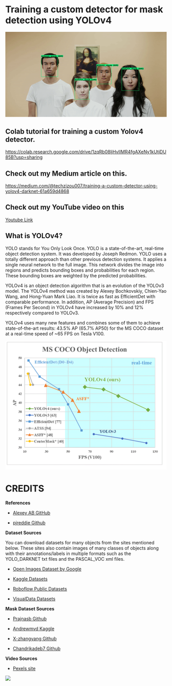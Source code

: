 # Training a custom detector for mask detection using YOLOv4

![](z.gif)

## Colab tutorial for training a custom Yolov4 detector. 

https://colab.research.google.com/drive/1zqRb08ljHvIIMR4fgAXeNy1kUtjDU85B?usp=sharing

## Check out my Medium article on this.

https://medium.com/@techzizou007/training-a-custom-detector-using-yolov4-darknet-61a659d4868

## Check out my YouTube video on this 

[Youtube Link](https://www.youtube.com)


## What is YOLOv4?
YOLO stands for You Only Look Once. YOLO is a state-of-the-art, real-time object detection system. It was developed by Joseph Redmon.
YOLO uses a totally different approach than other previous detection systems. It applies a single neural network to the full image. This network divides the image into regions and predicts bounding boxes and probabilities for each region. These bounding boxes are weighted by the predicted probabilities.

YOLOv4 is an object detection algorithm that is an evolution of the YOLOv3 model. The YOLOv4 method was created by Alexey Bochkovskiy, Chien-Yao Wang, and Hong-Yuan Mark Liao. It is twice as fast as EfficientDet with comparable performance. In addition, AP (Average Precision) and FPS (Frames Per Second) in YOLOv4 have increased by 10% and 12% respectively compared to YOLOv3.

YOLOv4 uses many new features and combines some of them to achieve state-of-the-art results: 43.5% AP (65.7% AP50) for the MS COCO dataset at a real-time speed of ~65 FPS on Tesla V100.

![](1b.png)


# **CREDITS**

   **References**
 
*    [Alexey AB GitHub ](https://github.com/AlexeyAB/darknet)

*    [pjreddie Github ](https://github.com/pjreddie/darknet)


   **Dataset Sources**

You can download datasets for many objects from the sites mentioned below. These sites also contain images of many classes of objects along with their annotations/labels in multiple formats such as the YOLO_DARKNET txt files and the PASCAL_VOC xml files.

*   [Open Images Dataset by Google](https://storage.googleapis.com/openimages/web/index.html)

*   [Kaggle Datasets](https://www.kaggle.com/datasets)

*   [Roboflow Public Datasets](https://public.roboflow.com/)

*   [VisualData Datasets](https://www.visualdata.io/discovery)


   **Mask Dataset Sources**

*   [Prajnasb Github](https://github.com/prajnasb/observations)

*   [Andrewmvd Kaggle](https://www.kaggle.com/andrewmvd/face-mask-detection)

*   [X-zhangyang Github](https://github.com/X-zhangyang/Real-World-Masked-Face-Dataset)

*   [Chandrikadeb7 Github](https://github.com/chandrikadeb7/Face-Mask-Detection)

   **Video Sources**
    
*   [Pexels site](https://www.pexels.com/)

![](video2.gif)


